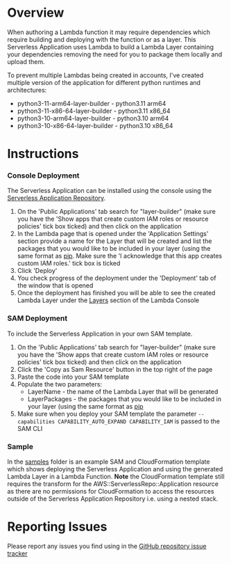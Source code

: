 # Overview
When authoring a Lambda function it may require dependencies which require building and deploying with the function or as a layer.  This Serverless Application uses Lambda to build a Lambda Layer containing your dependencies removing the need for you to package them locally and upload them.

To prevent multiple Lambdas being created in accounts, I've created multiple version of the application for different python runtimes and architectures:
* python3-11-arm64-layer-builder - python3.11 arm64
* python3-11-x86-64-layer-builder - python3.11 x86_64
* python3-10-arm64-layer-builder - python3.10 arm64
* python3-10-x86-64-layer-builder - python3.10 x86_64

# Instructions

### Console Deployment
The Serverless Application can be installed using the console using the [Serverless Application Repository](https://console.aws.amazon.com/serverlessrepo/home#/available-applications).
1. On the 'Public Applications' tab search for "layer-builder" (make sure you have the 'Show apps that create custom IAM roles or resource policies' tick box ticked) and then click on the application
1. In the Lambda page that is opened under the 'Application Settings' section provide a name for the Layer that will be created and list the packages that you would like to be included in your layer (using the same format as [pip](https://packaging.python.org/en/latest/tutorials/installing-packages/#use-pip-for-installing). Make sure the 'I acknowledge that this app creates custom IAM roles.' tick box is ticked
1. Click 'Deploy'
1. You check progress of the deployment under the 'Deployment' tab of the window that is opened
1. Once the deployment has finished you will be able to see the created Lambda Layer under the [Layers](https://console.aws.amazon.com/lambda/home?#/layers) section of the Lambda Console

### SAM Deployment
To include the Serverless Application in your own SAM template.
1. On the 'Public Applications' tab search for "layer-builder" (make sure you have the 'Show apps that create custom IAM roles or resource policies' tick box ticked) and then click on the application
1. Click the 'Copy as Sam Resource' button in the top right of the page
1. Paste the code into your SAM template
1. Populate the two parameters:
    * LayerName - the name of the Lambda Layer that will be generated 
    * LayerPackages - the packages that you would like to be included in your layer (using the same format as [pip](https://packaging.python.org/en/latest/tutorials/installing-packages/#use-pip-for-installing)
1. Make sure when you deploy your SAM template the parameter ```--capabilities CAPABILITY_AUTO_EXPAND CAPABILITY_IAM``` is passed to the SAM CLI

### Sample 
In the [samples](https://github.com/peterjdavis/python-layer-builder/tree/main/samples) folder is an example SAM and CloudFormation template which shows deploying the Serverless Application and using the generated Lambda Layer in a Lambda Function.  **Note** the CloudFormation template still requires the transform for the AWS::ServerlessRepo::Application resource as there are no permissions for CloudFormation to access the resources outside of the Serverless Application Repository i.e. using a nested stack.

# Reporting Issues
Please report any issues you find using in the [GitHub repository issue tracker](https://github.com/peterjdavis/python-layer-builder/issues) 
      